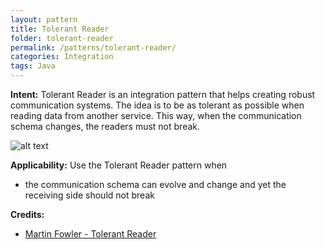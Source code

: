 ```yaml
---
layout: pattern
title: Tolerant Reader
folder: tolerant-reader
permalink: /patterns/tolerant-reader/
categories: Integration
tags: Java
---
```


**Intent:** Tolerant Reader is an integration pattern that helps creating
robust communication systems. The idea is to be as tolerant as possible when
reading data from another service. This way, when the communication schema
changes, the readers must not break.

![alt text](./etc/tolerant-reader.png "Tolerant Reader")

**Applicability:** Use the Tolerant Reader pattern when

* the communication schema can evolve and change and yet the receiving side should not break

**Credits:**

* [Martin Fowler - Tolerant Reader](http://martinfowler.com/bliki/TolerantReader.html)
